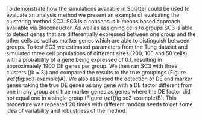 To demonstrate how the simulations available in Splatter could be used to evaluate an analysis method we present an example of evaluating the clustering method SC3. SC3 is a consensus k-means based approach available via Bioconductor. As well as assigning cells to groups SC3 is able to detect genes that are differentially expressed between one group and the other cells as well as marker genes which are able to distinguish between groups. To test SC3 we estimated parameters from the Tung dataset and simulated three cell populations of different sizes (200, 100 and 50 cells), with a probability of a gene being expressed of 0.1, resulting in approximately 1900 DE genes per group. We then ran SC3 with three clusters (\(k = 3\)) and compared the results to the true groupings (Figure \ref{fig:sc3-example}A). We also assessed the detection of DE and marker genes taking the true DE genes as any gene with a DE factor different from one in any group and true marker genes as genes where the DE factor did not equal one in a single group (Figure \ref{fig:sc3-example}B). This procedure was repeated 20 times with different random seeds to get some idea of variability and robustness of the method.